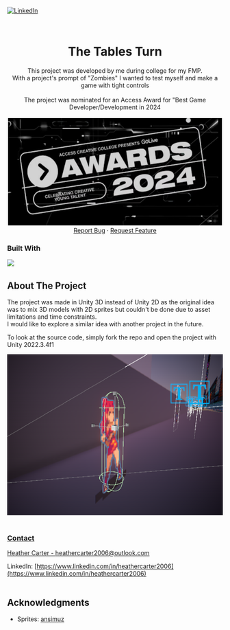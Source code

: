 <!-- Improved compatibility of back to top link: See: https://github.com/othneildrew/Best-README-Template/pull/73 -->
<a id="readme-top"></a>

<!-- PROJECT SHIELDS -->
<!--
[![Forks][forks-shield]][forks-url]
[![Stargazers][stars-shield]][stars-url]
[![Issues][issues-shield]][issues-url]
[![project_license][license-shield]][license-url]
-->
[![LinkedIn][linkedin-shield]][linkedin-url]

<!-- Project Title -->
<br />
<div align="center">

<h1 align="center">The Tables Turn</h1>

  <p align="center">
    This project was developed by me during college for my FMP.
    <br />
    With a project's prompt of "Zombies" I wanted to test myself and make a game with tight controls
    <br />
    <br />
    The project was nominated for an Access Award for "Best Game Developer/Development in 2024
    <br />
    <br />
      <a href="https://github.com/barter127/The-Tables-Turn">
    <img src="Access Awards Ss.png" alt="Logo" width="500" height="250">
    <br />
    <a href="https://github.com/barter127/The-Tables-Turn/issues/new?labels=bug&template=bug-report---.md">Report Bug</a>
    &middot;
    <a href="https://github.com/barter127/The-Tables-Turn/issues/new?labels=enhancement&template=feature-request---.md">Request Feature</a>
  </p>
</div>



### Built With
  <img src="https://skillicons.dev/icons?i=cs,unity" />

<!-- GETTING STARTED -->
## About The Project

The project was made in Unity 3D instead of Unity 2D as the original idea was to mix 3D models with 2D sprites but couldn't be done due to asset limitations and time constraints.<br />
I would like to explore a similar idea with another project in the future.<br />

To look at the source code, simply fork the repo and open the project with Unity 2022.3.4f1
<p align="center">
<a href="https://github.com/barter127/The-Tables-Turn">
<img src="Tables Turn 3D Demo.png" alt="Logo" width="750" height="375">
    <br />
    <br />
  </p>



<!-- CONTACT -->
### Contact

Heather Carter - heathercarter2006@outlook.com

LinkedIn: [https://www.linkedin.com/in/heathercarter2006](https://www.linkedin.com/in/heathercarter2006)
    <br />
    <br />


<!-- ACKNOWLEDGMENTS -->
## Acknowledgments

* Sprites: [ansimuz](https://ansimuz.itch.io/streets-of-fight)



<!-- MARKDOWN LINKS & IMAGES -->
<!-- https://www.markdownguide.org/basic-syntax/#reference-style-links -->
[contributors-shield]: https://img.shields.io/github/contributors/github_username/repo_name.svg?style=for-the-badge
[contributors-url]: https://github.com/github_username/repo_name/graphs/contributors
[forks-shield]: https://img.shields.io/github/forks/github_username/repo_name.svg?style=for-the-badge
[forks-url]: https://github.com/barter127/The-Tables-Turn/network/members
[stars-shield]: https://img.shields.io/github/stars/github_username/repo_name.svg?style=for-the-badge
[stars-url]: https://github.com/github_username/repo_name/stargazers
[issues-shield]: https://img.shields.io/github/issues/github_username/repo_name.svg?style=for-the-badge
[issues-url]: https://github.com/github_username/repo_name/issues
[license-shield]: https://img.shields.io/github/license/github_username/repo_name.svg?style=for-the-badge
[license-url]: https://github.com/github_username/repo_name/blob/master/LICENSE.txt
[linkedin-shield]: https://img.shields.io/badge/-LinkedIn-black.svg?style=for-the-badge&logo=linkedin&colorB=555
[linkedin-url]: https://www.linkedin.com/in/heathercarter2006
[product-screenshot]: images/screenshot.png
